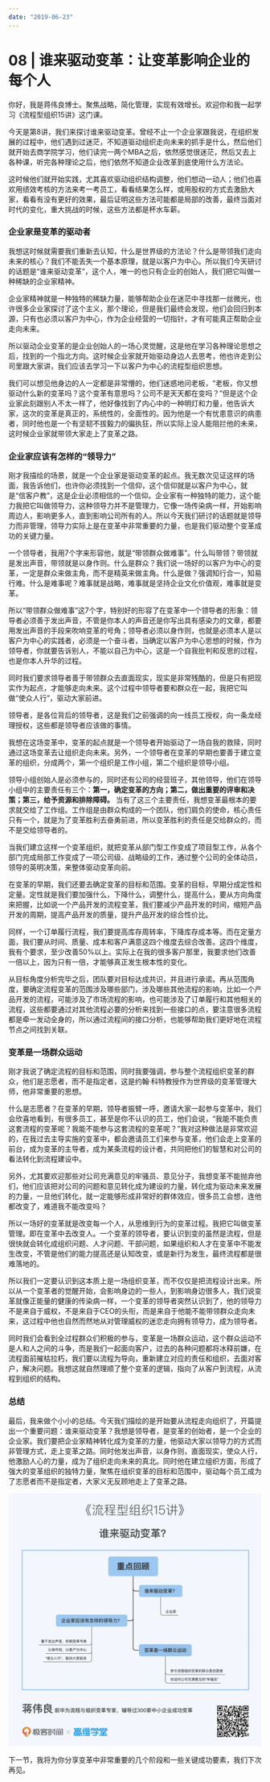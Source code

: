 ```yaml
---
date: "2019-06-23"
---  
```

      
# 08 | 谁来驱动变革：让变革影响企业的每个人
你好，我是蒋伟良博士。聚焦战略，简化管理，实现有效增长。欢迎你和我一起学习《流程型组织15讲》这门课。

今天是第8讲，我们来探讨谁来驱动变革。曾经不止一个企业家跟我说，在组织发展的过程中，他们遇到过迷茫，不知道驱动组织走向未来的抓手是什么，然后他们就开始去商学院学习，他们读完一两个MBA之后，依然感觉很迷茫，然后又去上各种课，听完各种理论之后，他们依然不知道企业改革到底使用什么方法论。

这时候他们就开始实践，尤其喜欢驱动组织结构调整，他们想动一动人；他们也喜欢用绩效考核的方法来考一考员工，看看结果怎么样，或用股权的方式去激励大家，看看有没有更好的效果，最后证明这些方法可能都是局部的改善，最终当面对时代的变化，重大挑战的时候，这些方法都是杯水车薪。

### 企业家是变革的驱动者

我想这时候就需要我们重新去认知，什么是世界级的方法论？什么是带领我们走向未来的核心？我们不能丢失一个基本原理，就是以客户为中心。所以我们今天研讨的话题是“谁来驱动变革”，这个人，唯一的也只有企业的创始人，我们把它叫做一种稀缺的企业家精神。

企业家精神就是一种独特的稀缺力量，能够帮助企业在迷茫中寻找那一丝微光，也许很多企业家探讨了这个主义，那个理论，但是我们最终会发现，他们会回归到本源，只有也必须以客户为中心，作为企业经营的一切指针，才有可能真正帮助企业走向未来。

<!-- [[[read_end]]] -->

所以驱动企业变革的是企业创始人的一场心灵觉醒，这是他在学习各种理论思想之后，找到的一个指北方向。这时候企业家就开始驱动身边人去思考，他也许走到公司里跟大家讲，我们应该去学习一下以客户为中心的流程型组织思想。

我们可以想见他身边的人一定都是非常懵的，他们迷惑地问老板，“老板，你又想驱动什么新的变革吗？这个变革有意思吗？公司不是天天都在变吗？”但是这个企业家此刻跟别人不太一样了，他好像找到了内心中的一种明灯和力量，他告诉大家，这次的变革是真正的，系统性的，全面性的。因为他是一个有忧患意识的病患者，同时他也是一个有坚韧不拔毅力的偏执狂，所以实际上没人能阻拦他的未来，这时候企业家就带领大家走上了变革之路。

### 企业家应该有怎样的“领导力”

刚才我描绘的场景，就是一个企业家是驱动变革的起点。我无数次见证这样的场面，我告诉他们，也许你必须找到一个信仰，这个信仰就是以客户为中心，就是“信客户教”，这是企业必须相信的一个信仰。企业家有一种独特的能力，这个能力我把它叫做领导力，这种领导力并不是管理力，它像一场传染病一样，开始影响周边人，影响更多人，直到影响公司所有的人。所以今天我们研讨的话题就是领导力而非管理，领导力实际上是在变革中非常重要的力量，也是我们驱动整个变革成功的关键力量。

一个领导者，我用7个字来形容他，就是“带领群众做难事”。什么叫带领？带领就是发出声音，带领就是以身作则。什么是群众？我们说一场好的以客户为中心的变革，一定是群众来做主角，而不是精英来做主角。什么是做？强调知行合一，知易行难。什么是难事呢？难事就是战略，难事就是坚持企业文化价值观，难事就是变革。

所以“带领群众做难事”这7个字，特别好的形容了在变革中一个领导者的形象：领导者必须善于发出声音，不管是你本人的声音还是你写出具有感染力的文章，都要用发出声音的手段来吹响变革的号角；领导者必须以身作则，也就是必须本人是以客户为中心的实践者，必须是一个奋斗者，当确定以客户为中心思想的时候，作为领导者，你就要告诉别人，不能以自己为中心，这是一个自我批判和反思的过程，也是你本人升华的过程。

同时我们要求领导者善于带领群众去直面现实，现实是非常残酷的，但是只有把现实作为起点，才能够走向未来。这个过程中领导者要和群众在一起，我把它叫做“使众人行”，驱动大家前进。

领导者，是各位背后的领导者，这是我们之前强调的向一线员工授权，向一条龙经理授权，这些都是领导者应该做的事情。

我想在这场变革中，变革的起点就是一个领导者开始驱动了一场自我的救赎，同时通过这场变革去让组织走向未来。另外，一个领导者在变革的早期也要善于建立变革的组织，分成两个，第一个组织是工作小组，第二个组织是领导小组。

领导小组创始人是必须参与的，同时还有公司的经营班子，其他领导，他们在领导小组中的主要责任有三个：**第一，确定变革的方向；第二，做出重要的评审和决策；第三，给予资源和排除障碍。** 当有了这三个主要责任，我想变革最根本的要求就交给了工作组。工作组是由群众构成的一个团队，他们肩负的使命，核心责任只有一个，就是为了变革胜利去奋勇前进，所以变革胜利的责任是交给群众的，而不是交给领导者的。

当我们建立这样一个变革组织，就把变革从部门型工作变成了项目型工作，从各个部门完成局部工作变成了一项公司级、战略级的工作，通过整个公司的全体动员，领导的英明决策，来整体驱动变革向前。

在变革的早期，我们还要去确定变革的目标和范围。变革的目标，早期分成定性和定量。定性就是我们要加强什么，下降什么，调整什么，提高什么，要从方向角度来把握，比如说一个产品开发的流程变革，我们要减少产品开发的时间，缩短产品开发的周期，提高产品开发的质量，提升产品开发的综合性价比。

同样，一个订单履行流程，我们要提高库存周转率，下降库存成本等。而在定量方面，我们要从时间、质量、成本和客户满意这四个维度去综合改善。这四个维度，我有个要求，至少改善50\%以上。实际上在我的很多客户那里，我要求他们改善一倍以上，因为只有一倍，才能够真正发生根本性的变化。

从目标角度分析完毕之后，团队要对目标达成共识，并且进行承诺。再从范围角度，要确定流程变革的范围涉及哪些部门，涉及哪些其他流程的影响，比如一个产品开发的流程，可能涉及了市场流程的影响，也可能涉及了订单履行和其他相关的流程，这些都要通过对其他流程必要的分析来找到一些接口的点，要注意很多流程都是牵一发动全身的，所以通过流程间的接口分析，也能够帮助我们更好地在流程节点之间找到关联。

### 变革是一场群众运动

刚才我说了确定流程的目标和范围，同时我要强调，参与整个流程组织变革的群众，他们是志愿者，而不是指定者，这是约翰·科特教授作为世界级的变革管理大师，他非常重要的思想。

什么是志愿者？在变革的早期，领导者振臂一呼，邀请大家一起参与变革中，我们会欣喜地看到，有很多员工，甚至是你不认识的员工，他们会说，“我能不能负责这套流程的变革呢？我能不能参与这套流程的变革呢？”我对这种做法是非常欢迎的，在我过去主导实施的变革中，都会邀请员工们来参与变革，他们会走上变革的前台，成为变革的主导者，成为某条流程的设计者，共同把他们的智慧和对公司的看法转化到流程建设中。

另外，尤其要欢迎那些对公司充满意见的牢骚员、意见分子，我想变革不能抛弃他们，他们应该把对公司的问题和意见转化成为建设的力量，转化成为驱动未来发展的力量，一旦他们转化，就一定能够形成非常好的群体效应，很多员工会想，连他都改变了，难道我不能改变吗？

所以一场好的变革就是改变每一个人，从思维到行为的变革过程。我把它叫做变革管理。即在变革中去改变人。一个变革的领导者，要认识到变的虽然是流程，但是很快就会转化成组织问题、人才问题、干部问题，如果组织和人才在变革中不能发生改变，不管是他们的能力提高还是认知改变，或是新行为发生，最终流程都是很难落地的。

所以我们一定要认识到这本质上是一场组织变革，而不仅仅是把流程设计出来。所以从一个变革者的觉醒开始，会影响身边的一些人，到影响身边很多人，我们说变革就像正能量的健康的传染病一样，一个变革的领导者突然认识到了，他的领导力不是来自于威权，不是来自于CEO的头衔，而是来自于他能不能带领群众走向未来，这过程中他也自然而然地从对管理威权的迷恋走向拥有领导力，成为领导者。

同时我们会看到全过程群众们积极的参与，变革是一场群众运动，这个群众运动不是人和人之间的斗争，而是我们一起面向客户，过去的各种问题都将冰释前嫌，在流程面前摧枯拉朽，我们要以流程为导向，重新建立对应的责任和组织，去面对客户，解决问题。我想这就自然理顺了整个变革的逻辑，指向了从客户到流程，从流程到组织的结构。

### 总结

最后，我来做个小小的总结。今天我们描绘的是开始要从流程走向组织了，开篇提出一个重要问题：谁来驱动变革？我想是领导者，是变革的创始者，是一个企业的企业家。我们要把企业家精神转化成为变革的力量，他驱动大家以领导力的方式而非管理方式，走上变革之路。同时他发出声音，以身作则，直面现实，使众人行，他激励人心的力量，成为了组织走向未来的真北。同时他在建立组织方面，形成了强大的变革组织的独特力量，聚焦在组织变革的目标和范围中，驱动每个员工成为了志愿者而不是指定者，大家义无反顾地走上了变革之路。

![](./httpsstatic001geekbangorgresourceimage15a715eccdd3c207155b7cf5c6f747a631a7.png)

下一节，我将为你分享变革中非常重要的几个阶段和一些关键成功要素，我们下次再见。